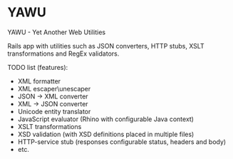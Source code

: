 YAWU
====

YAWU - Yet Another Web Utilities

Rails app with utilities such as JSON converters, HTTP stubs, XSLT transformations and RegEx validators.

TODO list (features):
* XML formatter
* XML escaper\unescaper
* JSON -> XML converter
* XML -> JSON converter
* Unicode entity translator
* JavaScript evaluator (Rhino with configurable Java context)
* XSLT transformations
* XSD validation (with XSD definitions placed in multiple files)
* HTTP-service stub (responses configurable status, headers and body)
* etc.
